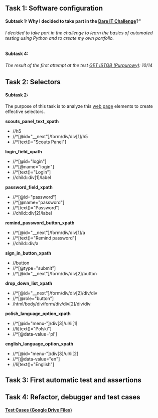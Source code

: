 ## Task 1: Software configuration
#### Subtask 1: Why I decided to take part in the [Dare IT Challenge](https://www.dareit.io/challenges/wstep-do-testow-automatycznych)?"
###### I decided to take part in the challenge to learn the basics of automated testing using Python and to create my own portfolio.
#### Subtask 4: 
###### The result of the first attempt at the test [GET ISTQB (Purpurowy)](https://getistqb.com/#quizzes): 10/14

## Task 2: Selectors
#### Subtask 2:
The purpose of this task is to analyze this [web page](https://scouts-test.futbolkolektyw.pl/en/login?redirected=true) elements to create effective selectors.

**scouts_panel_text_xpath**
+ //h5
+ //*[@id="__next"]/form/div/div[1]/h5
+ //*[text()="Scouts Panel"]

**login_field_xpath**
+ //*[@id="login"]
+ //*[@name="login"]
+ //*[text()="Login"]
+ //child::div[1]/label

**password_field_xpath**
+ //*[@id="password"]
+ //*[@name="password"]
+ //*[text()="Password"]
+ //child::div[2]/label

**remind_password_button_xpath**
+ //*[@id="__next"]/form/div/div[1]/a
+ //*[text()="Remind password"]
+ //child::div/a

**sign_in_button_xpath**
+ //button
+ //*[@type="submit"]
+ //*[@id="__next"]/form/div/div[2]/button

**drop_down_list_xpath**
+ //*[@id="__next"]/form/div/div[2]/div/div
+ //*[@role="button"]
+ /html/body/div/form/div/div[2]/div/div

**polish_language_option_xpath**
+ //*[@id="menu-"]/div[3]/ul/li[1]
+ //li[text()="Polski"]
+ //*[@data-value='pl']

**english_language_option_xpath**
+ //*[@id="menu-"]/div[3]/ul/li[2]
+ //*[@data-value="en"]
+ //li[text()="English"]

## Task 3: First automatic test and assertions
## Task 4: Refactor, debugger and test cases
#### [Test Cases (Google Drive Files)](https://drive.google.com/drive/folders/1lQEnFcOP7LvCqcQRDxyhBLe6o-JqOaJ3)



